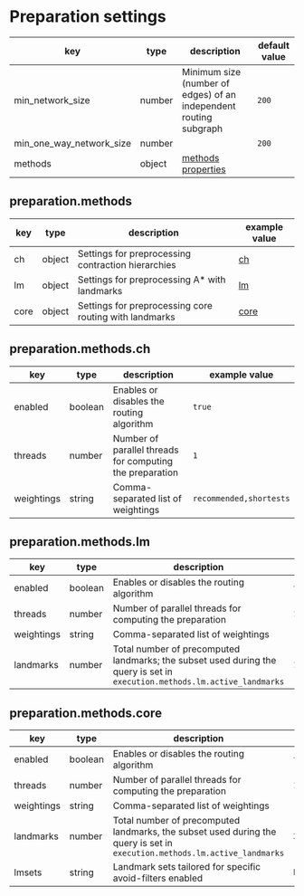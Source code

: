 # Preparation settings

| key                      | type   | description                                                       | default value |
|--------------------------|--------|-------------------------------------------------------------------|---------------|
| min_network_size         | number | Minimum size (number of edges) of an independent routing subgraph | `200`         |
| min_one_way_network_size | number |                                                                   | `200`         |
| methods                  | object | [methods properties](#preparationmethods)                         |               |

## **preparation.methods**

| key  | type   | description                                            | example value                   |
|------|--------|--------------------------------------------------------|---------------------------------|
| ch   | object | Settings for preprocessing contraction hierarchies     | [ch](#preparationmethodsch)     |
| lm   | object | Settings for preprocessing A* with landmarks           | [lm](#preparationmethodslm)     |
| core | object | Settings for preprocessing core routing with landmarks | [core](#preparationmethodscore) |

## **preparation.methods.ch**

| key        | type    | description                                              | example value           |
|------------|---------|----------------------------------------------------------|-------------------------|
| enabled    | boolean | Enables or disables the routing algorithm                | `true`                  |
| threads    | number  | Number of parallel threads for computing the preparation | `1`                     |
| weightings | string  | Comma-separated list of weightings                       | `recommended,shortests` |

## **preparation.methods.lm**

| key        | type    | description                                                                                                               | default value          |
|------------|---------|---------------------------------------------------------------------------------------------------------------------------|------------------------|
| enabled    | boolean | Enables or disables the routing algorithm                                                                                 | `true`                 |
| threads    | number  | Number of parallel threads for computing the preparation                                                                  | `1`                    |
| weightings | string  | Comma-separated list of weightings                                                                                        | `recommended,shortest` |
| landmarks  | number  | Total number of precomputed landmarks; the subset used during the query is set in `execution.methods.lm.active_landmarks` | `16`                   |

## **preparation.methods.core**

| key        | type    | description                                                                                                               | example value                                               |
|------------|---------|---------------------------------------------------------------------------------------------------------------------------|-------------------------------------------------------------|
| enabled    | boolean | Enables or disables the routing algorithm                                                                                 | `true`                                                      |
| threads    | number  | Number of parallel threads for computing the preparation                                                                  | `1`                                                         |
| weightings | string  | Comma-separated list of weightings                                                                                        | `recommended,shortest`                                      |
| landmarks  | number  | Total number of precomputed landmarks, the subset used during the query is set in `execution.methods.lm.active_landmarks` | `32`                                                        |
| lmsets     | string  | Landmark sets tailored for specific avoid-filters enabled                                                                 | `highways,tollways;highways;tollways;country_193;allow_all` |
